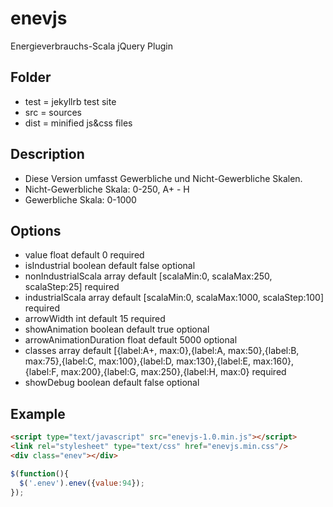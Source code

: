 # enevjs
Energieverbrauchs-Scala jQuery Plugin

## Folder
- test = jekyllrb test site
- src = sources
- dist = minified js&css files

## Description
- Diese Version umfasst Gewerbliche und Nicht-Gewerbliche Skalen. 
- Nicht-Gewerbliche Skala: 0-250, A+ - H
- Gewerbliche Skala: 0-1000

## Options
- value float default 0 required
- isIndustrial boolean default false optional
- nonIndustrialScala array default [scalaMin:0, scalaMax:250, scalaStep:25] required
- industrialScala array default [scalaMin:0, scalaMax:1000, scalaStep:100] required
- arrowWidth int default 15 required
- showAnimation boolean default true optional
- arrowAnimationDuration float default 5000 optional
- classes array default [{label:A+, max:0},{label:A, max:50},{label:B, max:75},{label:C, max:100},{label:D, max:130},{label:E, max:160},{label:F, max:200},{label:G, max:250},{label:H, max:0} required
- showDebug boolean default false optional

## Example
```html
<script type="text/javascript" src="enevjs-1.0.min.js"></script>
<link rel="stylesheet" type="text/css" href="enevjs.min.css"/>
<div class="enev"></div>
```

```javascript
$(function(){
  $('.enev').enev({value:94});
});
```
